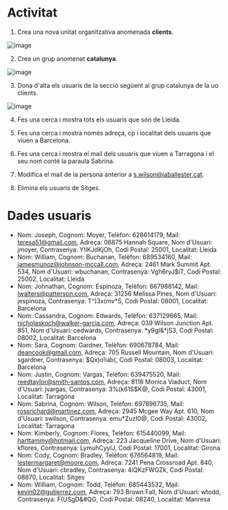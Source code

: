 # Activitat 

1. Crea una nova unitat organitzativa anomenada **clients**.

![image](https://github.com/XaSaFa/MP04/assets/110727546/8845effe-a762-42cd-86b5-d5d388e64e9e)

2. Crea un grup anomenat **catalunya**.

![image](https://github.com/XaSaFa/MP04/assets/110727546/33f0e16d-b5cd-459e-8bfa-71489dd7a956)

3. Dona d'alta els usuaris de la secció següent al grup catalunya de la uo clients.

![image](https://github.com/XaSaFa/MP04/assets/110727546/42de0f0d-270e-4564-a0a2-6f21bab8d873)

4. Fes una cerca i mostra tots els usuaris que són de Lleida.



5. Fes una cerca i mostra només adreça, cp i localitat dels usuaris que viuen a Barcelona.
6. Fes una cerca i mostra el mail dels usuaris que viuen a Tarragona i el seu nom conté la paraula Sabrina.
7. Modifica el mail de la persona anterior a s.wilson@iaballester.cat.
8. Elimina els usuaris de Sitges.

# Dades usuaris

- Nom: Joseph, Cognom: Moyer, Telèfon: 628614179, Mail: teresa51@gmail.com, Adreça: 06875 Hannah Square, Nom d'Usuari: jmoyer, Contrasenya: Y!lKJdKjOh, Codi Postal: 25001, Localitat: Lleida
- Nom: William, Cognom: Buchanan, Telèfon: 689534160, Mail: jamesmunoz@johnson-mccall.com, Adreça: 2461 Mark Summit Apt. 534, Nom d'Usuari: wbuchanan, Contrasenya: Vgh6ryJ$iT, Codi Postal: 25002, Localitat: Lleida
- Nom: Johnathan, Cognom: Espinoza, Telèfon: 667988142, Mail: lwalters@patterson.com, Adreça: 31256 Melissa Pines, Nom d'Usuari: jespinoza, Contrasenya: T^)3x(mv*S, Codi Postal: 08001, Localitat: Barcelona
- Nom: Cassandra, Cognom: Edwards, Telèfon: 637129665, Mail: nicholaskoch@walker-garcia.com, Adreça: 039 Wilson Junction Apt. 851, Nom d'Usuari: cedwards, Contrasenya: *y9gI&*jS3, Codi Postal: 08002, Localitat: Barcelona
- Nom: Sara, Cognom: Gardner, Telèfon: 690678784, Mail: deancook@gmail.com, Adreça: 705 Russell Mountain, Nom d'Usuari: sgardner, Contrasenya: $Qx)o!iab(, Codi Postal: 08003, Localitat: Barcelona
- Nom: Justin, Cognom: Vargas, Telèfon: 639475520, Mail: reedtaylor@smith-santos.com, Adreça: 8116 Monica Viaduct, Nom d'Usuari: jvargas, Contrasenya: 3%(k61S$K@, Codi Postal: 43001, Localitat: Tarragona
- Nom: Sabrina, Cognom: Wilson, Telèfon: 697896735, Mail: rossrichard@martinez.com, Adreça: 2945 Mcgee Way Apt. 610, Nom d'Usuari: swilson, Contrasenya: emu*ZuzI0@, Codi Postal: 43002, Localitat: Tarragona
- Nom: Kimberly, Cognom: Flores, Telèfon: 615440099, Mail: harttammy@hotmail.com, Adreça: 223 Jacqueline Drive, Nom d'Usuari: kflores, Contrasenya: LymuhCyylJ, Codi Postal: 17001, Localitat: Girona
- Nom: Cody, Cognom: Bradley, Telèfon: 676564819, Mail: lestermargaret@moore.com, Adreça: 7241 Pena Crossroad Apt. 840, Nom d'Usuari: cbradley, Contrasenya: 4iQKzFWGZk, Codi Postal: 08870, Localitat: Sitges
- Nom: William, Cognom: Todd, Telèfon: 685443532, Mail: kevin02@gutierrez.com, Adreça: 793 Brown Fall, Nom d'Usuari: wtodd, Contrasenya: F(USgD&#QG, Codi Postal: 08240, Localitat​: Manresa



